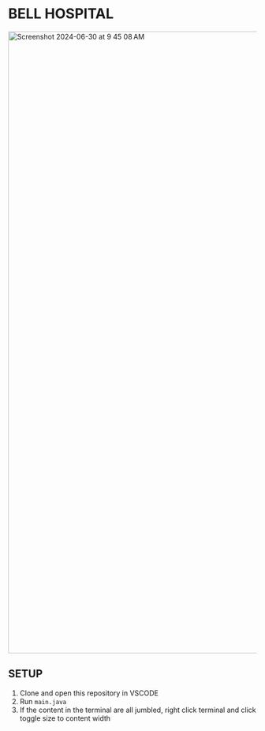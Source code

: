 # BELL HOSPITAL
<img width="1259" alt="Screenshot 2024-06-30 at 9 45 08 AM" src="https://github.com/shadowisf/BellHospital/assets/97739695/7a11519b-3ed1-4338-8295-d92995697c30">

## SETUP
1. Clone and open this repository in VSCODE
2. Run `main.java`
3. If the content in the terminal are all jumbled, right click terminal and click toggle size to content width
